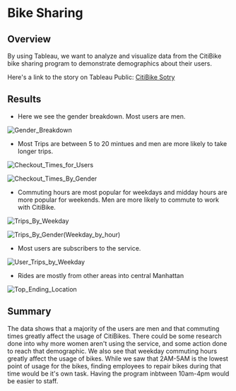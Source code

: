 # Bike Sharing

## Overview

By using Tableau, we want to analyze and visualize data from the CitiBike bike sharing program to demonstrate demographics about their users.

Here's a link to the story on Tableau Public: [CitiBike Sotry](https://public.tableau.com/shared/296NP4BB9?:display_count=n&:origin=viz_share_link)

## Results

- Here we see the gender breakdown. Most users are men.

![Gender_Breakdown](https://user-images.githubusercontent.com/108296899/196706385-e9eeaa17-9a98-47b6-b02b-ae993c2ff9c6.png)

- Most Trips are between 5 to 20 mintues and men are more likely to take longer trips.

![Checkout_Times_for_Users](https://user-images.githubusercontent.com/108296899/196706621-80c6a923-1156-46b0-a9fa-7f3be6489cfa.png)

![Checkout_Times_By_Gender](https://user-images.githubusercontent.com/108296899/196706644-294e99bd-9cda-4526-952d-1afa195a1bcf.png)

- Commuting hours are most popular for weekdays and midday hours are more popular for weekends. Men are more likely to commute to work with CitiBike.

![Trips_By_Weekday](https://user-images.githubusercontent.com/108296899/196706895-d266e80c-aa3a-4a8f-bd9e-789d4d234ded.png)

![Trips_By_Gender(Weekday_by_hour)](https://user-images.githubusercontent.com/108296899/196707041-d6082ffd-9b48-4c01-878b-3c3a17d9d767.png)

- Most users are subscribers to the service.

![User_Trips_by_Weekday](https://user-images.githubusercontent.com/108296899/196707230-87248280-5ad0-4dbc-87c3-163223fcbeef.png)

- Rides are mostly from other areas into central Manhattan

![Top_Ending_Location](https://user-images.githubusercontent.com/108296899/196707950-38596574-dd35-491a-a537-8bea5f5fc7ad.png)

## Summary

The data shows that a majority of the users are men and that commuting times greatly affect the usage of CitiBikes. There could be some research done into why more women aren't using the service, and some action done to reach that demographic. We also see that weekday commuting hours greatly affect the usage of bikes. While we saw that 2AM-5AM is the lowest point of usage for the bikes, finding employees to repair bikes during that time would be it's own task. Having the program inbtween 10am-4pm would be easier to staff.
